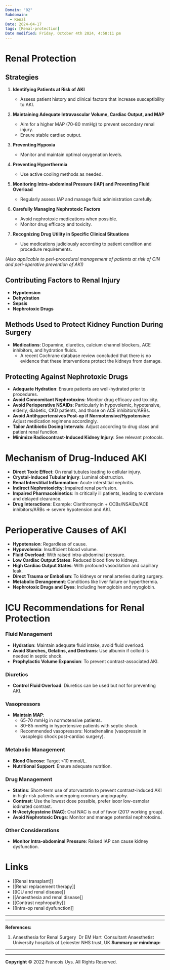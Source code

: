 ```yaml
---
Domain: "02"
Subdomain:
  - Renal
Date: 2024-04-17
tags: [Renal-protection]
Date modified: Friday, October 4th 2024, 4:58:11 pm
---
```


# Renal Protection

## Strategies

1. **Identifying Patients at Risk of AKI**
   - Assess patient history and clinical factors that increase susceptibility to AKI.

2. **Maintaining Adequate Intravascular Volume, Cardiac Output, and MAP**
   - Aim for a higher MAP (70-80 mmHg) to prevent secondary renal injury.
   - Ensure stable cardiac output.

3. **Preventing Hypoxia**
   - Monitor and maintain optimal oxygenation levels.

4. **Preventing Hyperthermia**
   - Use active cooling methods as needed.

5. **Monitoring Intra-abdominal Pressure (IAP) and Preventing Fluid Overload**
   - Regularly assess IAP and manage fluid administration carefully.

6. **Carefully Managing Nephrotoxic Factors**
   - Avoid nephrotoxic medications when possible.
   - Monitor drug efficacy and toxicity.

7. **Recognizing Drug Utility in Specific Clinical Situations**
   - Use medications judiciously according to patient condition and procedure requirements.

*(Also applicable to peri-procedural management of patients at risk of CIN and peri-operative prevention of AKI)*

## Contributing Factors to Renal Injury

- **Hypotension**
- **Dehydration**
- **Sepsis**
- **Nephrotoxic Drugs**

## Methods Used to Protect Kidney Function During Surgery

- **Medications**: Dopamine, diuretics, calcium channel blockers, ACE inhibitors, and hydration fluids.
  - A recent Cochrane database review concluded that there is no evidence that these interventions protect the kidneys from damage.

## Protecting Against Nephrotoxic Drugs

- **Adequate Hydration**: Ensure patients are well-hydrated prior to procedures.
- **Avoid Concomitant Nephrotoxins**: Monitor drug efficacy and toxicity.
- **Avoid Perioperative NSAIDs**: Particularly in hypovolemic, hypotensive, elderly, diabetic, CKD patients, and those on ACE inhibitors/ARBs.
- **Avoid Antihypertensives Post-op if Normotensive/Hypotensive**: Adjust medication regimens accordingly.
- **Tailor Antibiotic Dosing Intervals**: Adjust according to drug class and patient renal function.
- **Minimize Radiocontrast-Induced Kidney Injury**: See relevant protocols.

# Mechanism of Drug-Induced AKI

- **Direct Toxic Effect**: On renal tubules leading to cellular injury.
- **Crystal-Induced Tubular Injury**: Luminal obstruction.
- **Renal Interstitial Inflammation**: Acute interstitial nephritis.
- **Indirect Nephrotoxicity**: Impaired renal perfusion.
- **Impaired Pharmacokinetics**: In critically ill patients, leading to overdose and delayed clearance.
- **Drug Interactions**: Example: Clarithromycin + CCBs/NSAIDs/ACE inhibitors/ARBs ⇒ severe hypotension and AKI.

# Perioperative Causes of AKI

- **Hypotension**: Regardless of cause.
- **Hypovolemia**: Insufficient blood volume.
- **Fluid Overload**: With raised intra-abdominal pressure.
- **Low Cardiac Output States**: Reduced blood flow to kidneys.
- **High Cardiac Output States**: With profound vasodilation and capillary leak.
- **Direct Trauma or Embolism**: To kidneys or renal arteries during surgery.
- **Metabolic Derangement**: Conditions like liver failure or hyperthermia.
- **Nephrotoxic Drugs and Dyes**: Including hemoglobin and myoglobin.

# ICU Recommendations for Renal Protection

### Fluid Management

- **Hydration**: Maintain adequate fluid intake, avoid fluid overload.
- **Avoid Starches, Gelatins, and Dextrans**: Use albumin if colloid is needed in septic shock.
- **Prophylactic Volume Expansion**: To prevent contrast-associated AKI.

### Diuretics

- **Control Fluid Overload**: Diuretics can be used but not for preventing AKI.

### Vasopressors

- **Maintain MAP**:
  - 65-70 mmHg in normotensive patients.
  - 80-85 mmHg in hypertensive patients with septic shock.
  - Recommended vasopressors: Noradrenaline (vasopressin in vasoplegic shock post-cardiac surgery).

### Metabolic Management

- **Blood Glucose**: Target <10 mmol/L.
- **Nutritional Support**: Ensure adequate nutrition.

### Drug Management

- **Statins**: Short-term use of atorvastatin to prevent contrast-induced AKI in high-risk patients undergoing coronary angiography.
- **Contrast**: Use the lowest dose possible, prefer isoor low-osmolar iodinated contrast.
- **N-Acetylcysteine (NAC)**: Oral NAC is out of favor (2017 working group).
- **Avoid Nephrotoxic Drugs**: Monitor and manage potential nephrotoxins.

### Other Considerations

- **Monitor Intra-abdominal Pressure**: Raised IAP can cause kidney dysfunction.

# Links
- [[Renal transplant]]
- [[Renal replacement therapy]]
- [[ICU and renal disease]]
- [[Anaesthesia and renal disease]]
- [[Contrast nephropathy]]
- [[Intra-op renal dysfunction]]

---

---
**References:**  

1. Anaesthesia for Renal Surgery  Dr EM Hart  Consultant Anaesthetist  University hospitals of Leicester NHS trust, UK
**Summary or mindmap:**

------------------------------------------------------------------------------------------------------------------------------------------------------------------------------------------------------------------------------


---

**Copyright**
© 2022 Francois Uys. All Rights Reserved.
